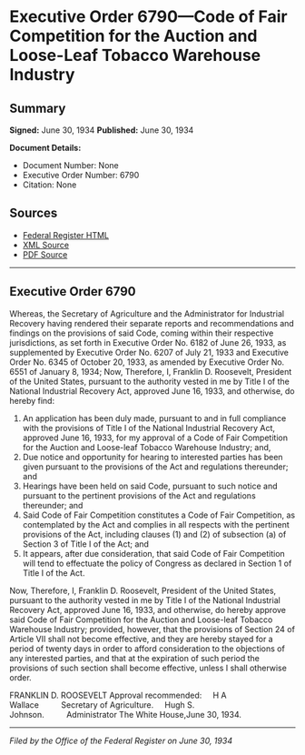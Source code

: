 # Executive Order 6790—Code of Fair Competition for the Auction and Loose-Leaf Tobacco Warehouse Industry

## Summary

**Signed:** June 30, 1934
**Published:** June 30, 1934

**Document Details:**
- Document Number: None
- Executive Order Number: 6790
- Citation: None

## Sources
- [Federal Register HTML](https://www.presidency.ucsb.edu/documents/executive-order-6790-code-fair-competition-for-the-auction-and-loose-leaf-tobacco)
- [XML Source](None)
- [PDF Source](None)

---

## Executive Order 6790

Whereas, the Secretary of Agriculture and the Administrator for Industrial Recovery having rendered their separate reports and recommendations and findings on the provisions of said Code, coming within their respective jurisdictions, as set forth in Executive Order No. 6182 of June 26, 1933, as supplemented by Executive Order No. 6207 of July 21, 1933 and Executive Order No. 6345 of October 20, 1933, as amended by Executive Order No. 6551 of January 8, 1934;
Now, Therefore, I, Franklin D. Roosevelt, President of the United States, pursuant to the authority vested in me by Title I of the National Industrial Recovery Act, approved June 16, 1933, and otherwise, do hereby find:
1. An application has been duly made, pursuant to and in full compliance with the provisions of Title I of the National Industrial Recovery Act, approved June 16, 1933, for my approval of a Code of Fair Competition for the Auction and Loose-leaf Tobacco Warehouse Industry; and,
2. Due notice and opportunity for hearing to interested parties has been given pursuant to the provisions of the Act and regulations thereunder; and
3. Hearings have been held on said Code, pursuant to such notice and pursuant to the pertinent provisions of the Act and regulations thereunder; and
4. Said Code of Fair Competition constitutes a Code of Fair Competition, as contemplated by the Act and complies in all respects with the pertinent provisions of the Act, including clauses (1) and (2) of subsection (a) of Section 3 of Title I of the Act; and
5. It appears, after due consideration, that said Code of Fair Competition will tend to effectuate the policy of Congress as declared in Section 1 of Title I of the Act.

Now, Therefore, I, Franklin D. Roosevelt, President of the United States, pursuant to the authority vested in me by Title I of the National Industrial Recovery Act, approved June 16, 1933, and otherwise, do hereby approve said Code of Fair Competition for the Auction and Loose-leaf Tobacco Warehouse Industry; provided, however, that the provisions of Section 24 of Article VII shall not become effective, and they are hereby stayed for a period of twenty days in order to afford consideration to the objections of any interested parties, and that at the expiration of such period the provisions of such section shall become effective, unless I shall otherwise order.

FRANKLIN D. ROOSEVELT
Approval recommended:     H A Wallace          Secretary of Agriculture.     Hugh S. Johnson.          Administrator
The White House,June 30, 1934.

---

*Filed by the Office of the Federal Register on June 30, 1934*
